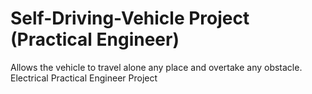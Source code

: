 # Self-Driving-Vehicle Project (Practical Engineer)
Allows the vehicle to travel alone any place and overtake any obstacle.
Electrical Practical Engineer Project
